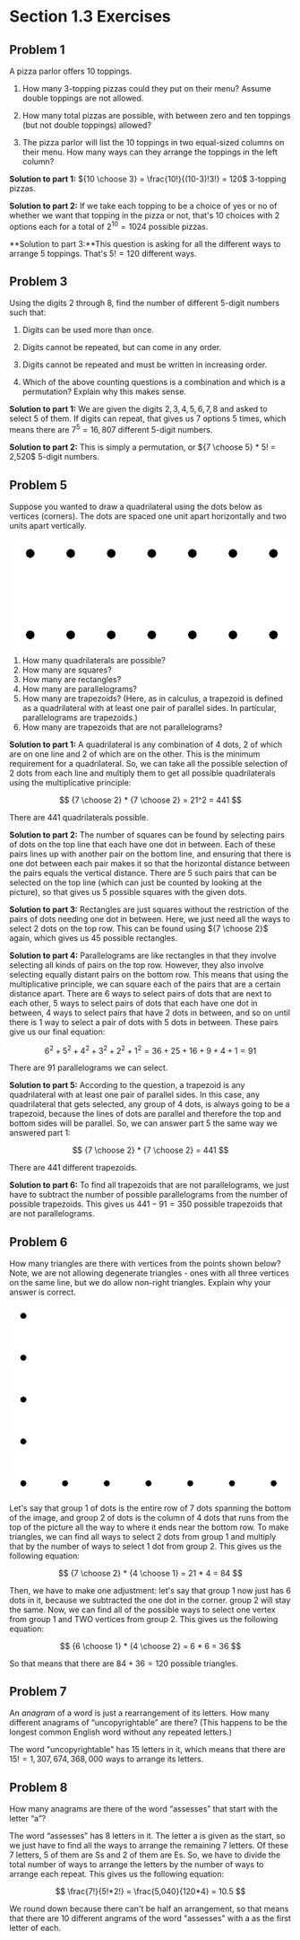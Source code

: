 # Section 1.3 Exercises

## Problem 1

A pizza parlor offers 10 toppings.

1. How many 3-topping pizzas could they put on their menu? Assume double toppings are not allowed.

2. How many total pizzas are possible, with between zero and ten toppings (but not double toppings) allowed?

3. The pizza parlor will list the 10 toppings in two equal-sized columns on their menu. How many ways can they arrange the toppings in the left column?

**Solution to part 1:** ${10 \choose 3} = \frac{10!}{(10-3)!3!} = 120$ 3-topping pizzas.

**Solution to part 2:** If we take each topping to be a choice of yes or no of whether we want that topping in the pizza or not, that's 10 choices with 2 options each for a total of $2^10 = 1024$ possible pizzas.

**Solution to part 3:**This question is asking for all the different ways to arrange 5 toppings. That's $5! = 120$ different ways.

## Problem 3

Using the digits 2 through 8, find the number of different 5-digit numbers such that:

1. Digits can be used more than once.

2. Digits cannot be repeated, but can come in any order.

3. Digits cannot be repeated and must be written in increasing order.

4. Which of the above counting questions is a combination and which is a permutation? Explain why this makes sense.

**Solution to part 1:** We are given the digits ${2,3,4,5,6,7,8}$ and asked to select 5 of them. If digits can repeat, that gives us 7 options 5 times, which means there are $7^5 = 16,807$ different 5-digit numbers.

**Solution to part 2:** This is simply a permutation, or ${7 \choose 5} * 5! = 2,520$ 5-digit numbers.

## Problem 5

Suppose you wanted to draw a quadrilateral using the dots below as vertices (corners). The dots are spaced one unit apart horizontally and two units apart vertically.

![Picture needed to understand problem 5](Quadrilateral_question.png)

1. How many quadrilaterals are possible?
2. How many are squares?
3. How many are rectangles?
4. How many are parallelograms?
5. How many are trapezoids? (Here, as in calculus, a trapezoid is defined as a quadrilateral with at least one pair of parallel sides. In particular, parallelograms are trapezoids.)
6. How many are trapezoids that are not parallelograms?

**Solution to part 1:** A quadrilateral is any combination of 4 dots, 2 of which are on one line and 2 of which are on the other. This is the minimum requirement for a quadrilateral. So, we can take all the possible selection of 2 dots from each line and multiply them to get all possible quadrilaterals using the multiplicative principle:

$$
{7 \choose 2} * {7 \choose 2} = 21^2 = 441
$$

There are $441$ quadrilaterals possible.

**Solution to part 2:** The number of squares can be found by selecting pairs of dots on the top line that each have one dot in between. Each of these pairs lines up with another pair on the bottom line, and ensuring that there is one dot between each pair makes it so that the horizontal distance between the pairs equals the vertical distance. There are $5$ such pairs that can be selected on the top line (which can just be counted by looking at the picture), so that gives us $5$ possible squares with the given dots.

**Solution to part 3:** Rectangles are just squares without the restriction of the pairs of dots needing one dot in between. Here, we just need all the ways to select 2 dots on the top row. This can be found using ${7 \choose 2}$ again, which gives us $45$ possible rectangles.

**Solution to part 4:** Parallelograms are like rectangles in that they involve selecting all kinds of pairs on the top row. However, they also involve selecting equally distant pairs on the bottom row. This means that using the multiplicative principle, we can square each of the pairs that are a certain distance apart. There are 6 ways to select pairs of dots that are next to each other, 5 ways to select pairs of dots that each have one dot in between, 4 ways to select pairs that have 2 dots in between, and so on until there is 1 way to select a pair of dots with 5 dots in between. These pairs give us our final equation:

$$
6^2 + 5^2 + 4^2 + 3^2 + 2^2 + 1^2 = 36 + 25 + 16 + 9 + 4 + 1 = 91
$$

There are $91$ parallelograms we can select.

**Solution to part 5:** According to the question, a trapezoid is any quadrilateral with at least one pair of parallel sides. In this case, any quadrilateral that gets selected, any group of 4 dots, is always going to be a trapezoid, because the lines of dots are parallel and therefore the top and bottom sides will be parallel. So, we can answer part 5 the same way we answered part 1:

$$
{7 \choose 2} * {7 \choose 2} = 441
$$

There are $441$ different trapezoids.

**Solution to part 6:** To find all trapezoids that are not parallelograms, we just have to subtract the number of possible parallelograms from the number of possible trapezoids. This gives us $441 - 91 = 350$ possible trapezoids that are not parallelograms.

## Problem 6

How many triangles are there with vertices from the points shown below? Note, we are not allowing degenerate triangles - ones with all three vertices on the same line, but we do allow non-right triangles. Explain why your answer is correct.

![Picture needed to understand problem 6](Triangle_question.png)

Let's say that group 1 of dots is the entire row of 7 dots spanning the bottom of the image, and group 2 of dots is the column of 4 dots that runs from the top of the picture all the way to where it ends near the bottom row. To make triangles, we can find all ways to select 2 dots from group 1 and multiply that by the number of ways to select 1 dot from group 2. This gives us the following equation:

$$
{7 \choose 2} * {4 \choose 1} = 21 * 4 = 84
$$

Then, we have to make one adjustment: let's say that group 1 now just has 6 dots in it, because we subtracted the one dot in the corner. group 2 will stay the same. Now, we can find all of the possible ways to select one vertex from group 1 and TWO vertices from group 2. This gives us the following equation:

$$
{6 \choose 1} * {4 \choose 2} = 6 * 6 = 36
$$

So that means that there are $84 + 36 = 120$ possible triangles.

## Problem 7

An *anagram* of a word is just a rearrangement of its letters. How many different anagrams of “uncopyrightable” are there? (This happens to be the longest common English word without any repeated letters.)

The word "uncopyrightable" has 15 letters in it, which means that there are $15! = 1,307,674,368,000$ ways to arrange its letters.

## Problem 8

How many anagrams are there of the word “assesses” that start with the letter “a”?

The word “assesses” has 8 letters in it. The letter a is given as the start, so we just have to find all the ways to arrange the remaining 7 letters. Of these 7 letters, 5 of them are Ss and 2 of them are Es. So, we have to divide the total number of ways to arrange the letters by the number of ways to arrange each repeat. This gives us the following equation:

$$
\frac{7!}{5!*2!} = \frac{5,040}{120*4} = 10.5
$$

We round down because there can't be half an arrangement, so that means that there are 10 different angrams of the word "assesses" with a as the first letter of each.

